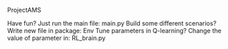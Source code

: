 ProjectAMS

Have fun?                           Just run the main file: main.py
Build some different scenarios?     Write new file in package: Env
Tune parameters in Q-learning?      Change the value of parameter in: RL_brain.py
